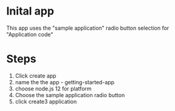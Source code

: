 # Inital app
This app uses the "sample application" radio button selection for "Application code"

# Steps

1. Click create app
2. name the the app - getting-started-app
3. choose node.js 12 for platform
4. Choose the sample application radio button
5. click create3 application

